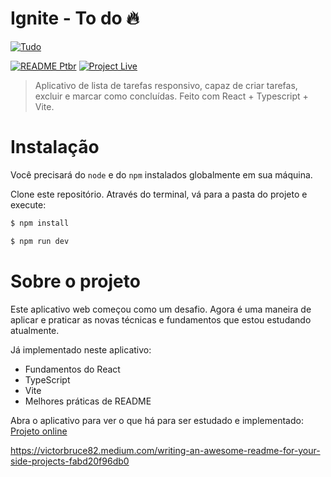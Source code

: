 # Ignite - To do 🔥

[![Tudo](https://raw.githubusercontent.com/edbonamigo/ToDo-Ignite/main/src/assets/screenshot.jpg)](https://tudo.edubon.work)

[![README Ptbr](https://img.shields.io/badge/README-pt_br-blue?link=https%3A%2F%2Fgithub.com%2Fedbonamigo%2FToDo-Ignite%2Fblob%2Fmain%2FREADME.md)](https://github.com/edbonamigo/ToDo-Ignite/blob/main/README-ptbr.md) [![Project Live](https://img.shields.io/badge/Projeto-online-green)](https://tudo.edubon.work)

> Aplicativo de lista de tarefas responsivo, capaz de criar tarefas, excluir e marcar como concluídas. Feito com React + Typescript + Vite.

# Instalação

Você precisará do `node` e do `npm` instalados globalmente em sua máquina.

Clone este repositório. Através do terminal, vá para a pasta do projeto e execute:

```bash
$ npm install
```

```bash
$ npm run dev
```

# Sobre o projeto

Este aplicativo web começou como um desafio. Agora é uma maneira de aplicar e praticar as novas técnicas e fundamentos que estou estudando atualmente.

Já implementado neste aplicativo:

- Fundamentos do React
- TypeScript
- Vite
- Melhores práticas de README

Abra o aplicativo para ver o que há para ser estudado e implementado: [Projeto online](https://tudo.edubon.work)

https://victorbruce82.medium.com/writing-an-awesome-readme-for-your-side-projects-fabd20f96db0
